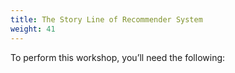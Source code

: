 ```yaml
---
title: The Story Line of Recommender System
weight: 41
---
```


To perform this workshop, you’ll need the following:
